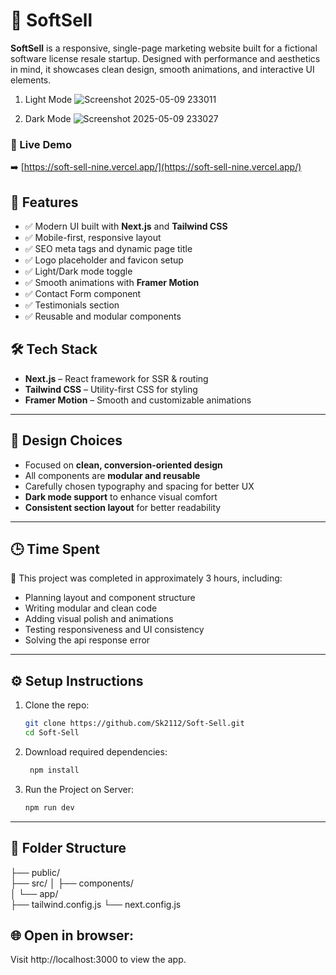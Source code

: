 # 🧩 SoftSell

**SoftSell** is a responsive, single-page marketing website built for a fictional software license resale startup. Designed with performance and aesthetics in mind, it showcases clean design, smooth animations, and interactive UI elements.

 

1. Light Mode
![Screenshot 2025-05-09 233011](https://github.com/user-attachments/assets/a7a6e384-eba8-4141-ad68-73d1b9d26a7c)

2. Dark Mode 
![Screenshot 2025-05-09 233027](https://github.com/user-attachments/assets/9bcb943f-704d-45d5-9b39-c8b40c18b8f9)




### 🔗 Live Demo

➡️ [https://soft-sell-nine.vercel.app/](https://soft-sell-nine.vercel.app/)



## 🚀 Features

- ✅ Modern UI built with **Next.js** and **Tailwind CSS**
- ✅ Mobile-first, responsive layout
- ✅ SEO meta tags and dynamic page title
- ✅ Logo placeholder and favicon setup
- ✅ Light/Dark mode toggle
- ✅ Smooth animations with **Framer Motion**
- ✅ Contact Form component
- ✅ Testimonials section
- ✅ Reusable and modular components



## 🛠️ Tech Stack

- **Next.js** – React framework for SSR & routing
- **Tailwind CSS** – Utility-first CSS for styling
- **Framer Motion** – Smooth and customizable animations

---

## 📐 Design Choices

- Focused on **clean, conversion-oriented design**
- All components are **modular and reusable**
- Carefully chosen typography and spacing for better UX
- **Dark mode support** to enhance visual comfort
- **Consistent section layout** for better readability


---
## 🕒 Time Spent

🧠 This project was completed in approximately 3 hours, including:

- Planning layout and component structure
- Writing modular and clean code
- Adding visual polish and animations
- Testing responsiveness and UI consistency
- Solving the api response error 

---

## ⚙️ Setup Instructions

1. Clone the repo:
   
   ```bash
   git clone https://github.com/Sk2112/Soft-Sell.git
   cd Soft-Sell
   ```

2. Download required dependencies:
   ``` bash
    npm install
   ```
3. Run the Project on Server:
   ``` bash
   npm run dev
   ```
---
## 📁 Folder Structure

├── public/              
├── src/
│   ├── components/      
│   └── app/             
├── tailwind.config.js
└── next.config.js


## 🌐 Open in browser:
Visit http://localhost:3000 to view the app.



